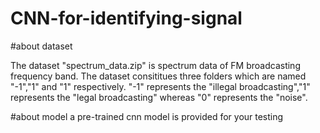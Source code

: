 # CNN-for-identifying-signal

#about dataset

The dataset "spectrum_data.zip" is spectrum data of FM broadcasting frequency band. The dataset consititues three folders 
which are named "-1","1" and "1" respectively. "-1" represents the "illegal broadcasting","1" represents the "legal broadcasting" 
whereas "0" represents the "noise".

#about model
a pre-trained cnn model is provided for your testing





